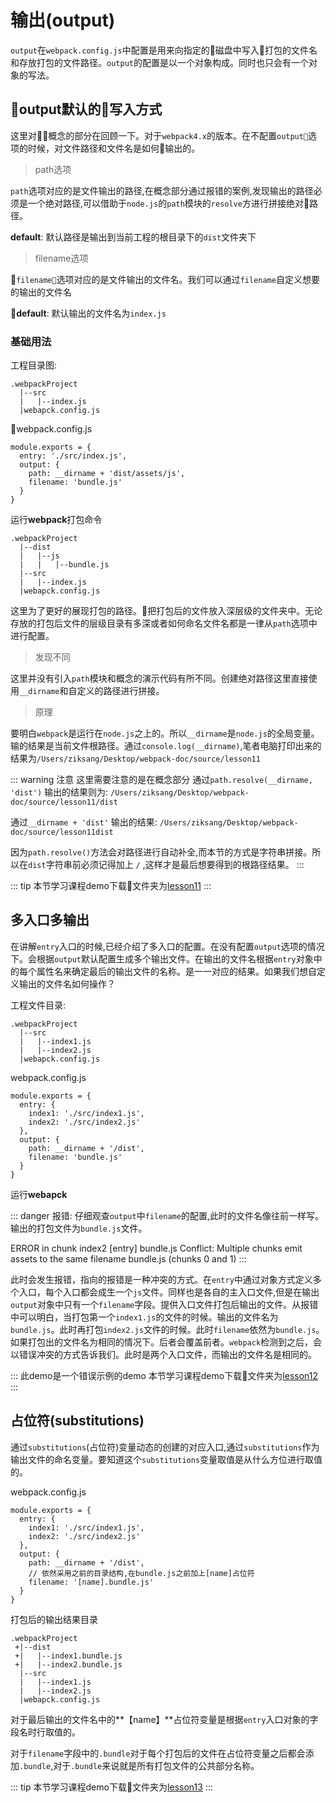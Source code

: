 # 输出(output)

`output`在`webpack.config.js`中配置是用来向指定的磁盘中写入打包的文件名和存放打包的文件路径。`output`的配置是以一个对象构成。同时也只会有一个对象的写法。

## output默认的写入方式

这里对概念的部分在回顾一下。对于`webpack4.x`的版本。在不配置`output`选项的时候，对文件路径和文件名是如何输出的。

> path选项

`path`选项对应的是文件输出的路径,在概念部分通过报错的案例,发现输出的路径必须是一个绝对路径,可以借助于`node.js`的`path`模块的`resolve`方进行拼接绝对路径。

**default**: 默认路径是输出到当前工程的根目录下的`dist`文件夹下


> filename选项

`filename`选项对应的是文件输出的文件名。我们可以通过`filename`自定义想要的输出的文件名

**default**: 默认输出的文件名为`index.js`

### 基础用法

工程目录图:

```
.webpackProject
  |--src
  |   |--index.js
  |webapck.config.js
```

webpack.config.js

```
module.exports = {
  entry: './src/index.js',
  output: {
    path: __dirname + 'dist/assets/js',
    filename: 'bundle.js'
  }
}
```
运行**webpack**打包命令

```
.webpackProject
  |--dist
  |   |--js
  |   |   |--bundle.js
  |--src
  |   |--index.js
  |webapck.config.js
```

这里为了更好的展现打包的路径。把打包后的文件放入深层级的文件夹中。无论存放的打包后文件的层级目录有多深或者如何命名文件名都是一律从`path`选项中进行配置。

> 发现不同

这里并没有引入`path`模块和概念的演示代码有所不同。创建绝对路径这里直接使用`__dirname`和自定义的路径进行拼接。

> 原理

要明白`webpack`是运行在`node.js`之上的。所以`__dirname`是`node.js`的全局变量。输的结果是当前文件根路径。通过`console.log(__dirname)`,笔者电脑打印出来的结果为`/Users/ziksang/Desktop/webpack-doc/source/lesson11`

::: warning 注意
这里需要注意的是在概念部分
通过`path.resolve(__dirname, 'dist')`
输出的结果则为:
`/Users/ziksang/Desktop/webpack-doc/source/lesson11/dist`

通过`__dirname + 'dist'`
输出的结果:
`/Users/ziksang/Desktop/webpack-doc/source/lesson11dist`

因为`path.resolve()`方法会对路径进行自动补全,而本节的方式是字符串拼接。所以在`dist`字符串前必须记得加上 `/` ,这样才是最后想要得到的根路径结果。
:::

::: tip
本节学习课程demo下载文件夹为[lesson11](https://github.com/494755899/Webpack-learning/tree/master/source)
:::

## 多入口多输出

在讲解`entry`入口的时候,已经介绍了多入口的配置。在没有配置`output`选项的情况下。会根据`output`默认配置生成多个输出文件。在输出的文件名根据`entry`对象中的每个属性名来确定最后的输出文件的名称。是一一对应的结果。如果我们想自定义输出的文件名如何操作？

工程文件目录:

```
.webpackProject
  |--src
  |   |--index1.js
  |   |--index2.js
  |webapck.config.js
```

webpack.config.js

```
module.exports = {
  entry: {
    index1: './src/index1.js',
    index2: './src/index2.js'
  },
  output: {
    path: __dirname + '/dist',
    filename: 'bundle.js'
  }
}
```

运行**webapck**

::: danger 报错:
仔细观查`output`中`filename`的配置,此时的文件名像往前一样写。输出的打包文件为`bundle.js`文件。


ERROR in chunk index2 [entry]
bundle.js
Conflict: Multiple chunks emit assets to the same filename bundle.js (chunks 0 and 1)
:::

此时会发生报错，指向的报错是一种冲突的方式。在`entry`中通过对象方式定义多个入口，每个入口都会成生一个`js`文件。同样也是各自的主入口文件,但是在输出`output`对象中只有一个`filename`字段。提供入口文件打包后输出的文件。从报错中可以明白，当打包第一个`index1.js`的文件的时候。输出的文件名为`bundle.js`。此时再打包`index2.js`文件的时候。此时`filename`依然为`bundle.js`。如果打包出的文件名为相同的情况下。后者会覆盖前者。`webpack`检测到之后，会以错误冲突的方式告诉我们。此时是两个入口文件，而输出的文件名是相同的。

::: 此demo是一个错误示例的demo
本节学习课程demo下载文件夹为[lesson12](https://github.com/494755899/Webpack-learning/tree/master/source)
:::

## 占位符(substitutions)

通过`substitutions`(占位符)变量动态的创建的对应入口,通过`substitutions`作为输出文件的命名变量。要知道这个`substitutions`变量取值是从什么方位进行取值的。

webpack.config.js

```
module.exports = {
  entry: {
    index1: './src/index1.js',
    index2: './src/index2.js'
  },
  output: {
    path: __dirname + '/dist',
    // 依然采用之前的目录结构,在bundle.js之前加上[name]占位符
    filename: '[name].bundle.js'
  }
}
```

打包后的输出结果目录


```
.webpackProject
 +|--dist
 +|   |--index1.bundle.js
 +|   |--index2.bundle.js
  |--src
  |   |--index1.js
  |   |--index2.js
  |webapck.config.js
```

对于最后输出的文件名中的**【name】**占位符变量是根据`entry`入口对象的字段名时行取值的。


对于`filename`字段中的`.bundle`对于每个打包后的文件在占位符变量之后都会添加`.bundle`,对于`.bundle`来说就是所有打包文件的公共部分名称。

::: tip
本节学习课程demo下载文件夹为[lesson13](https://github.com/494755899/Webpack-learning/tree/master/source)
:::

